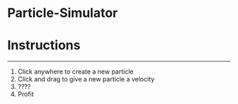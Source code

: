 # Particle-Simulator

# Instructions
-----------------
1. Click anywhere to create a new particle
2. Click and drag to give a new particle a velocity
3. ????
4. Profit
